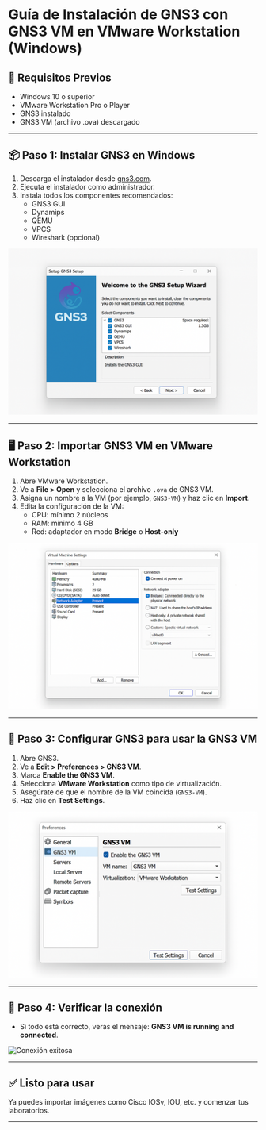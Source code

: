 
# Guía de Instalación de GNS3 con GNS3 VM en VMware Workstation (Windows)

## 🧰 Requisitos Previos

- Windows 10 o superior
- VMware Workstation Pro o Player
- GNS3 instalado
- GNS3 VM (archivo .ova) descargado

---

## 📦 Paso 1: Instalar GNS3 en Windows

1. Descarga el instalador desde [gns3.com](https://www.gns3.com/software/download).
2. Ejecuta el instalador como administrador.
3. Instala todos los componentes recomendados:
   - GNS3 GUI
   - Dynamips
   - QEMU
   - VPCS
   - Wireshark (opcional)

![Instalador GNS3 con componentes seleccionados](capturas/GNS3-1.png)

---

## 🖥️ Paso 2: Importar GNS3 VM en VMware Workstation

1. Abre VMware Workstation.
2. Ve a **File > Open** y selecciona el archivo `.ova` de GNS3 VM.
3. Asigna un nombre a la VM (por ejemplo, `GNS3-VM`) y haz clic en **Import**.
4. Edita la configuración de la VM:
   - CPU: mínimo 2 núcleos
   - RAM: mínimo 4 GB
   - Red: adaptador en modo **Bridge** o **Host-only**

![Configuración de la VM en VMware](capturas/GNS3-2.png)

---

## 🔗 Paso 3: Configurar GNS3 para usar la GNS3 VM

1. Abre GNS3.
2. Ve a **Edit > Preferences > GNS3 VM**.
3. Marca **Enable the GNS3 VM**.
4. Selecciona **VMware Workstation** como tipo de virtualización.
5. Asegúrate de que el nombre de la VM coincida (`GNS3-VM`).
6. Haz clic en **Test Settings**.

![Preferencias de GNS3 VM](capturas/GNS3-3.png)

---

## 🧪 Paso 4: Verificar la conexión

- Si todo está correcto, verás el mensaje: **GNS3 VM is running and connected**.

![Conexión exitosa](capturas/gns3_vm_conectado.png)

---

## ✅ Listo para usar

Ya puedes importar imágenes como Cisco IOSv, IOU, etc. y comenzar tus laboratorios.

---
